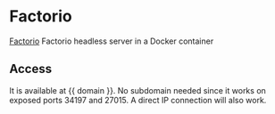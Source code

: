 # Factorio

[Factorio](https://github.com/factoriotools/factorio-docker) Factorio headless server in a Docker container 

## Access

It is available at {{ domain }}. No subdomain needed since it works on exposed ports 34197 and 27015. A direct IP connection will also work.